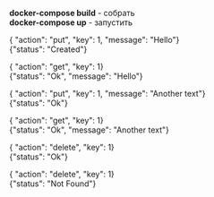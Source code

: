 **docker-compose build** - собрать  
**docker-compose up** - запустить

{ "action": "put", "key": 1, "message": "Hello"}  
{"status": "Created"}

{ "action": "get", "key": 1}  
{"status": "Ok", "message": "Hello"}

{ "action": "put", "key": 1, "message": "Another text"}  
{"status": "Ok"}

{ "action": "get", "key": 1}  
{"status": "Ok", "message": "Another text"}

{ "action": "delete", "key": 1}  
{"status": "Ok"}

{ "action": "delete", "key": 1}  
{"status": "Not Found"}

